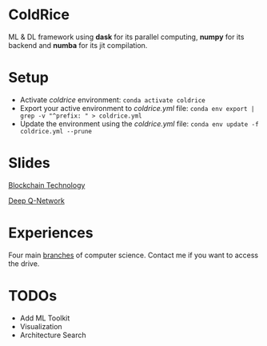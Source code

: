 # ColdRice

ML & DL framework using **dask** for its parallel computing, **numpy** for its backend and **numba** for its jit compilation.

# Setup
* Activate _coldrice_ environment: ```conda activate coldrice```
* Export your active environment to _coldrice.yml_ file: ```conda env export | grep -v "^prefix: " > coldrice.yml```
* Update the environment using the _coldrice.yml_ file: ```conda env update -f coldrice.yml --prune```

# Slides

[Blockchain Technology](https://drive.google.com/open?id=1bB_d_wIUyWDoKZlY217AODeYeypw2BUj)

[Deep Q-Network](https://drive.google.com/open?id=1SXAkytWDIN1Yunsh_3HuxgPihTXmHM6D)

# Experiences

Four main [branches](https://drive.google.com/drive/folders/1vNTdWOWXI3MetTYlIxnxDuWRK6M5VGZH?usp=sharing) of computer science. Contact me if you want to access the drive.

# TODOs
* Add ML Toolkit
* Visualization
* Architecture Search
